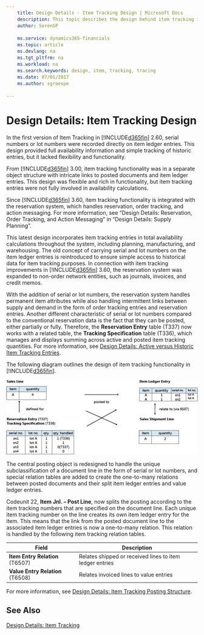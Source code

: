 ```yaml
---
    title: Design Details - Item Tracking Design | Microsoft Docs
    description: This topic describes the design behind item tracking in Dynamics 365, Business edition.
    author: SorenGP

    ms.service: dynamics365-financials
    ms.topic: article
    ms.devlang: na
    ms.tgt_pltfrm: na
    ms.workload: na
    ms.search.keywords: design, item, tracking, tracing
    ms.date: 07/01/2017
    ms.author: sgroespe

---
```

# Design Details: Item Tracking Design
In the first version of Item Tracking in [!INCLUDE[d365fin](includes/d365fin_md.md)] 2.60, serial numbers or lot numbers were recorded directly on item ledger entries. This design provided full availability information and simple tracking of historic entries, but it lacked flexibility and functionality.  

From [!INCLUDE[d365fin](includes/d365fin_md.md)] 3.00, item tracking functionality was in a separate object structure with intricate links to posted documents and item ledger entries. This design was flexible and rich in functionality, but item tracking entries were not fully involved in availability calculations.  

Since [!INCLUDE[d365fin](includes/d365fin_md.md)] 3.60, item tracking functionality is integrated with the reservation system, which handles reservation, order tracking, and action messaging. For more information, see “Design Details: Reservation, Order Tracking, and Action Messaging” in “Design Details: Supply Planning”.  

This latest design incorporates item tracking entries in total availability calculations throughout the system, including planning, manufacturing, and warehousing. The old concept of carrying serial and lot numbers on the item ledger entries is reintroduced to ensure simple access to historical data for item tracking purposes. In connection with item tracking improvements in [!INCLUDE[d365fin](includes/d365fin_md.md)] 3.60, the reservation system was expanded to non-order network entities, such as journals, invoices, and credit memos.  

With the addition of serial or lot numbers, the reservation system handles permanent item attributes while also handling intermittent links between supply and demand in the form of order tracking entries and reservation entries. Another different characteristic of serial or lot numbers compared to the conventional reservation data is the fact that they can be posted, either partially or fully. Therefore, the **Reservation Entry** table (T337) now works with a related table, the **Tracking Specification** table (T336), which manages and displays summing across active and posted item tracking quantities. For more information, see [Design Details: Active versus Historic Item Tracking Entries](design-details-active-versus-historic-item-tracking-entries.md).  

The following diagram outlines the design of item tracking functionality in [!INCLUDE[d365fin](includes/d365fin_md.md)].  

![Item tracking design](media/design_details_item_tracking_design.png "design_details_item_tracking_design")  

The central posting object is redesigned to handle the unique subclassification of a document line in the form of serial or lot numbers, and special relation tables are added to create the one-to-many relations between posted documents and their split item ledger entries and value ledger entries.  

Codeunit 22, **Item Jnl. – Post Line**, now splits the posting according to the item tracking numbers that are specified on the document line. Each unique item tracking number on the line creates its own item ledger entry for the item. This means that the link from the posted document line to the associated item ledger entries is now a one-to-many relation. This relation is handled by the following item tracking relation tables.  

|Field|Description|  
|---------------|---------------------------------------|  
|**Item Entry Relation** (T6507)|Relates shipped or received lines to item ledger entries|  
|**Value Entry Relation** (T6508)|Relates invoiced lines to value entries|  

For more information, see [Design Details: Item Tracking Posting Structure](design-details-item-tracking-posting-structure.md).  

## See Also  
[Design Details: Item Tracking](design-details-item-tracking.md)
